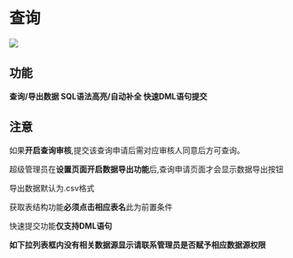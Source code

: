  # 查询
![](https://wuchen-1252812685.cos.ap-shanghai.myqcloud.com/img/yearning/15640360305012.jpg)



## 功能



**查询/导出数据
SQL语法高亮/自动补全
快速DML语句提交**

## 注意

如果**开启查询审核**,提交该查询申请后需对应审核人同意后方可查询。

超级管理员在**设置页面开启数据导出功能**后,查询申请页面才会显示数据导出按钮

导出数据默认为.csv格式

获取表结构功能**必须点击相应表名**此为前置条件

快速提交功能**仅支持DML语句**

**如下拉列表框内没有相关数据源显示请联系管理员是否赋予相应数据源权限**
